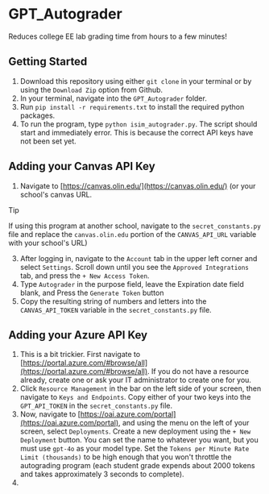 # GPT_Autograder
Reduces college EE lab grading time from hours to a few minutes!

## Getting Started
1. Download this repository using either `git clone` in your terminal or by using the `Download Zip` option from Github.
2. In your terminal, navigate into the `GPT_Autograder` folder.
3. Run `pip install -r requirements.txt` to install the required python packages.
4. To run the program, type `python isim_autograder.py`. The script should start and immediately error. This is because the correct API keys have not been set yet.

## Adding your Canvas API Key
1. Navigate to [https://canvas.olin.edu/](https://canvas.olin.edu/) (or your school's canvas URL.

> [!TIP]
> If using this program at another school, navigate to the `secret_constants.py` file and replace the `canvas.olin.edu` portion of the `CANVAS_API_URL` variable with your school's URL)

3. After logging in, navigate to the `Account` tab in the upper left corner and select `Settings`. Scroll down until you see the `Approved Integrations` tab, and press the `+ New Access Token`.
4. Type `Autograder` in the purpose field, leave the Expiration date field blank, and Press the `Generate Token` button
5. Copy the resulting string of numbers and letters into the `CANVAS_API_TOKEN` variable in the `secret_constants.py` file.

## Adding your Azure API Key
1. This is a bit trickier. First navigate to [https://portal.azure.com/#browse/all](https://portal.azure.com/#browse/all). If you do not have a resource already, create one or ask your IT administrator to create one for you.
2. Click `Resource Management` in the bar on the left side of your screen, then navigate to `Keys and Endpoints`. Copy either of your two keys into the `GPT_API_TOKEN` in the `secret_constants.py` file.
3. Now, navigate to [https://oai.azure.com/portal](https://oai.azure.com/portal), and using the menu on the left of your screen, select `Deployments`. Create a new deployment using the `+ New Deployment` button. You can set the name to whatever you want, but you must use `gpt-4o` as your model type. Set the `Tokens per Minute Rate Limit (thousands)` to be high enough that you won't throttle the autograding program (each student grade expends about 2000 tokens and takes approximately 3 seconds to complete).
4. 
